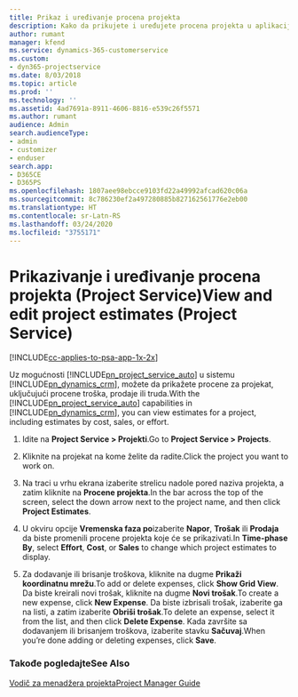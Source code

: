 ```yaml
---
title: Prikaz i uređivanje procena projekta
description: Kako da prikujete i uređujete procena projekta u aplikaciji Project Service
author: rumant
manager: kfend
ms.service: dynamics-365-customerservice
ms.custom:
- dyn365-projectservice
ms.date: 8/03/2018
ms.topic: article
ms.prod: ''
ms.technology: ''
ms.assetid: 4ad7691a-8911-4606-8816-e539c26f5571
ms.author: rumant
audience: Admin
search.audienceType:
- admin
- customizer
- enduser
search.app:
- D365CE
- D365PS
ms.openlocfilehash: 1807aee98ebcce9103fd22a49992afcad620c06a
ms.sourcegitcommit: 8c786230ef2a497280885b827162561776e2eb00
ms.translationtype: HT
ms.contentlocale: sr-Latn-RS
ms.lasthandoff: 03/24/2020
ms.locfileid: "3755171"
---
```

# <a name="view-and-edit-project-estimates-project-service"></a><span data-ttu-id="441c1-103">Prikazivanje i uređivanje procena projekta (Project Service)</span><span class="sxs-lookup"><span data-stu-id="441c1-103">View and edit project estimates (Project Service)</span></span>

[!INCLUDE[cc-applies-to-psa-app-1x-2x](../includes/cc-applies-to-psa-app-1x-2x.md)]

<span data-ttu-id="441c1-104">Uz mogućnosti [!INCLUDE[pn_project_service_auto](../includes/pn-project-service-auto.md)] u sistemu [!INCLUDE[pn_dynamics_crm](../includes/pn-dynamics-crm.md)], možete da prikažete procene za projekat, uključujući procene troška, prodaje ili truda.</span><span class="sxs-lookup"><span data-stu-id="441c1-104">With the [!INCLUDE[pn_project_service_auto](../includes/pn-project-service-auto.md)] capabilities in [!INCLUDE[pn_dynamics_crm](../includes/pn-dynamics-crm.md)], you can view estimates for a project, including estimates by cost, sales, or effort.</span></span>  
  
1.  <span data-ttu-id="441c1-105">Idite na **Project Service > Projekti**.</span><span class="sxs-lookup"><span data-stu-id="441c1-105">Go to **Project Service > Projects**.</span></span>  
  
2.  <span data-ttu-id="441c1-106">Kliknite na projekat na kome želite da radite.</span><span class="sxs-lookup"><span data-stu-id="441c1-106">Click the project you want to work on.</span></span>  
  
3.  <span data-ttu-id="441c1-107">Na traci u vrhu ekrana izaberite strelicu nadole pored naziva projekta, a zatim kliknite na **Procene projekta**.</span><span class="sxs-lookup"><span data-stu-id="441c1-107">In the bar across the top of the screen, select the down arrow next to the project name, and then click **Project Estimates**.</span></span>  
  
4.  <span data-ttu-id="441c1-108">U okviru opcije **Vremenska faza po**izaberite **Napor**, **Trošak** ili **Prodaja** da biste promenili procene projekta koje će se prikazivati.</span><span class="sxs-lookup"><span data-stu-id="441c1-108">In **Time-phase By**, select **Effort**, **Cost**, or **Sales** to change which project estimates to display.</span></span>  
  
5.  <span data-ttu-id="441c1-109">Za dodavanje ili brisanje troškova, kliknite na dugme **Prikaži koordinatnu mrežu**.</span><span class="sxs-lookup"><span data-stu-id="441c1-109">To add or delete expenses, click **Show Grid View**.</span></span> <span data-ttu-id="441c1-110">Da biste kreirali novi trošak, kliknite na dugme **Novi trošak**.</span><span class="sxs-lookup"><span data-stu-id="441c1-110">To create a new expense, click **New Expense**.</span></span> <span data-ttu-id="441c1-111">Da biste izbrisali trošak, izaberite ga na listi, a zatim izaberite **Obriši trošak**.</span><span class="sxs-lookup"><span data-stu-id="441c1-111">To delete an expense, select it from the list, and then click **Delete Expense**.</span></span> <span data-ttu-id="441c1-112">Kada završite sa dodavanjem ili brisanjem troškova, izaberite stavku **Sačuvaj**.</span><span class="sxs-lookup"><span data-stu-id="441c1-112">When you’re done adding or deleting expenses, click **Save**.</span></span>  
  
### <a name="see-also"></a><span data-ttu-id="441c1-113">Takođe pogledajte</span><span class="sxs-lookup"><span data-stu-id="441c1-113">See Also</span></span>  
 [<span data-ttu-id="441c1-114">Vodič za menadžera projekta</span><span class="sxs-lookup"><span data-stu-id="441c1-114">Project Manager Guide</span></span>](../project-service/project-manager-guide.md)
